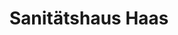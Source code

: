 ---
title: "Sanitätshaus Haas"
url: /wuerzburg/sanitaetshaus-haas-plattnerstrasse/
shop: Sanitätshaus
---